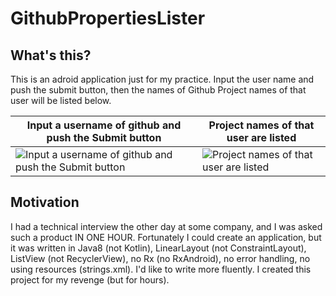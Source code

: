 # GithubPropertiesLister
## What's this?
This is an adroid application just for my practice.
Input the user name and push the submit button,
then the names of Github Project names of that user will be listed below.

|Input a username of github and push the Submit button|Project names of that user are listed|
|---|---|
|![Input a username of github and push the Submit button](https://raw.githubusercontent.com/wiki/u-ryo/GithubPropertiesLister/Screenshot_1511694747.png "Input a username of github and push the Submit button")|![Project names of that user are listed](https://raw.githubusercontent.com/wiki/u-ryo/GithubPropertiesLister/Screenshot_1511694784.png "Project names of that user are listed")|

## Motivation
I had a technical interview the other day at some company,
and I was asked such a product IN ONE HOUR.
Fortunately I could create an application,
but it was written in Java8 (not Kotlin),
LinearLayout (not ConstraintLayout),
ListView (not RecyclerView),
no Rx (no RxAndroid),
no error handling,
no using resources (strings.xml).
I'd like to write more fluently.
I created this project for my revenge (but for hours).
